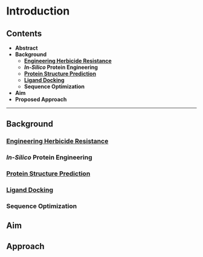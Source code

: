 # Introduction

## Contents

- **Abstract**
- **Background**
	- **[Engineering Herbicide Resistance](herbicide-resistance.md)**
	- ***In-Silico* Protein Engineering**
	- **[Protein Structure Prediction](protein-structure-pred.md)**
	- **[Ligand Docking](docking.md)**
	- **Sequence Optimization**
- **Aim**
- **Proposed Approach**

---------

## Background
### [Engineering Herbicide Resistance](herbicide-resistance.md)
### *In-Silico* Protein Engineering
### [Protein Structure Prediction](protein-structure-pred.md)
### [Ligand Docking](docking.md)
### Sequence Optimization
## Aim
## Approach
